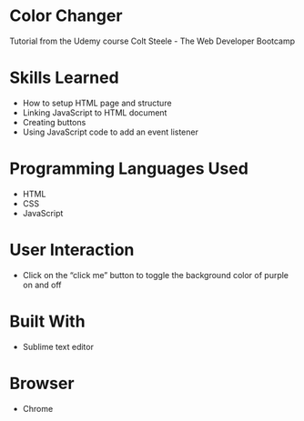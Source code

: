 # Color Changer 
Tutorial from the Udemy course Colt Steele - The Web Developer Bootcamp

# Skills Learned 
- How to setup HTML page and structure
- Linking JavaScript to HTML document
- Creating buttons
- Using JavaScript code to add an event listener

# Programming Languages Used
- HTML
- CSS
- JavaScript

# User Interaction
- Click on the “click me” button to toggle the background color of purple on and off

# Built With
- Sublime text editor

# Browser
- Chrome
